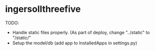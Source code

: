 # ingersollthreefive

TODO:
* Handle static files properly. (As part of deploy, change "../static" to "/static/"
* Setup the model/db (add app to InstalledApps in settings.py)
